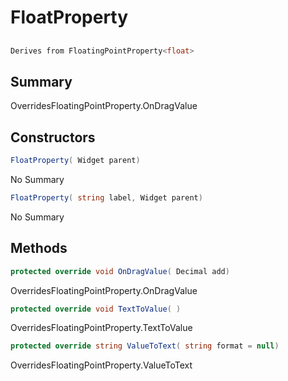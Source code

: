# FloatProperty

## 
```c#
Derives from FloatingPointProperty<float>
```

## Summary

OverridesFloatingPointProperty<T>.OnDragValue
## Constructors

```c#
FloatProperty( Widget parent) 
```
No Summary
```c#
FloatProperty( string label, Widget parent) 
```
No Summary
## Methods

```c#
protected override void OnDragValue( Decimal add) 
```
OverridesFloatingPointProperty<T>.OnDragValue
```c#
protected override void TextToValue( ) 
```
OverridesFloatingPointProperty<T>.TextToValue
```c#
protected override string ValueToText( string format = null) 
```
OverridesFloatingPointProperty<T>.ValueToText
